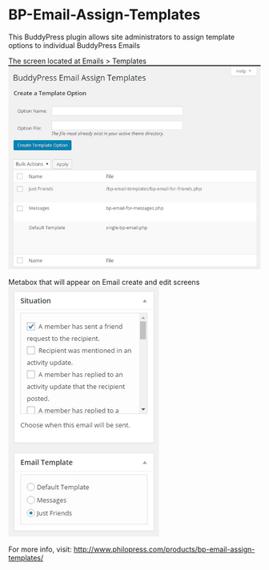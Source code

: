 # BP-Email-Assign-Templates
This BuddyPress plugin allows site administrators to assign template options to individual BuddyPress Emails

The screen located at Emails > Templates
![alt text](screenshots/screenshot-1.jpg "The screen located at Emails > Templates")


Metabox that will appear on Email create and edit screens
![alt text](screenshots/screenshot-2.jpg "Metabox that will appear on Email create and edit screens")

For more info, visit: http://www.philopress.com/products/bp-email-assign-templates/

